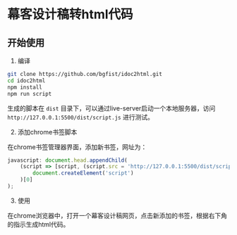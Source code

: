 # 幕客设计稿转html代码

## 开始使用

1. 编译

```bash
git clone https://github.com/bgfist/idoc2html.git
cd idoc2html
npm install
npm run script
```

生成的脚本在 `dist` 目录下，可以通过live-server启动一个本地服务器，访问 `http://127.0.0.1:5500/dist/script.js` 进行测试。

2. 添加chrome书签脚本

在chrome书签管理器界面，添加新书签，网址为：

```js
javascript: document.head.appendChild(
    (script => [script, (script.src = 'http://127.0.0.1:5500/dist/script.js')])(
        document.createElement('script')
    )[0]
);
```

3. 使用

在chrome浏览器中，打开一个幕客设计稿网页，点击新添加的书签，根据右下角的指示生成html代码。
